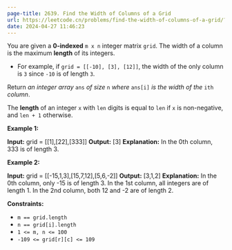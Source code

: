 ```yaml
---
page-title: 2639. Find the Width of Columns of a Grid
url: https://leetcode.cn/problems/find-the-width-of-columns-of-a-grid/?envType=daily-question&envId=Invalid%20Date
date: 2024-04-27 11:46:23
---
```

You are given a **0-indexed** `m x n` integer matrix `grid`. The width of a column is the maximum **length** of its integers.

-   For example, if `grid = [[-10], [3], [12]]`, the width of the only column is `3` since `-10` is of length `3`.

Return *an integer array* `ans` *of size* `n` *where* `ans[i]` *is the width of the* `ith` *column*.

The **length** of an integer `x` with `len` digits is equal to `len` if `x` is non-negative, and `len + 1` otherwise.

**Example 1:**

**Input:** grid = \[\[1\],\[22\],\[333\]\]
**Output:** \[3\]
**Explanation:** In the 0th column, 333 is of length 3.

**Example 2:**

**Input:** grid = \[\[-15,1,3\],\[15,7,12\],\[5,6,-2\]\]
**Output:** \[3,1,2\]
**Explanation:** 
In the 0th column, only -15 is of length 3.
In the 1st column, all integers are of length 1. 
In the 2nd column, both 12 and -2 are of length 2.

**Constraints:**

-   `m == grid.length`
-   `n == grid[i].length`
-   `1 <= m, n <= 100`
-   `-109 <= grid[r][c] <= 109`